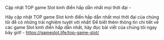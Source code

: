Cập nhật TOP game Slot kinh điển hấp dẫn nhất mọi thời đại - 

Hãy cập nhật TOP game Slot kinh điển hấp dẫn nhất mọi thời đại của chúng tôi để có những trải nghiệm tuyệt vời nhất! Để biết thêm thông tin chi tiết về các game Slot kinh điển hấp dẫn nhất, hãy đọc bài viết của chúng tôi ngay bây giờ! - https://gameslot.life/top-game-slot/
